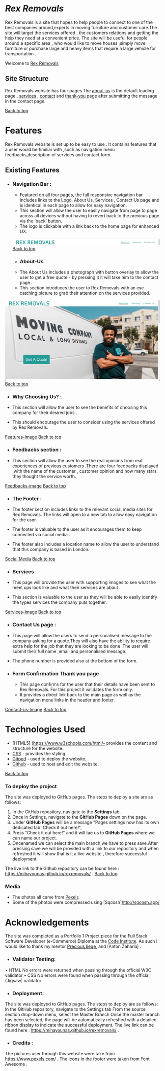 # **_Rex Removals_**

Rex Removals is a site that hopes to help people to connect to one of the best companies around,experts in moving furniture and customer care.The site will target the services offered , the customers relations and getting the help they need at a convenient price. The site will be useful for people around a specific area , who would like to move houses ,simply move furniture or purchase large and heavy items that require a large vehicle for transportation .

Welcome to <a href="http://mihayounas.github.io/rexremovals/index.html" target="_blank" rel="noopener">Rex Removals</a>


## Site Structure

Rex Removals website has four pages.The [about-us](index.html) is the default loading page , [services](services.html) , [contact](contact-us.html) and [thank-you](thank-you.html) page after submitting the message in the contact page.

[Back to top](<#contents>)


# Features
Rex Removals website is set up to be easy to use . It contains features that a user would be fimiliar with ,such as navigation menu feedbacks,description of services and contact form.

## Existing Features

* ### Navigation Bar :
  * Featured on all four pages, the full responsive navigation bar includes links to the Logo, About Us, Services , Contact Us page and is identical in each page to allow for easy navigation.
  * This section will allow the user to easily navigate from page to page across all devices without having to revert back to the previous page via the ‘back’ button.
  * The logo is clickable with a link back to the home page for enhanced UX.

  ![Navigation bar image](assets/images/nav-pic.png)
  [Back to top](<#contents>)
 
  * ### About-Us
  * The About Us includes a photograph with button overlay to allow the user to get a free quote - by pressing it  it will take him to the contact page .
  * This section introduces the user to Rex Removals with an eye catching picture to grab their attention on the services provided.
  
 ![About-Us image](assets/images/about-us.png)
 [Back to top](<#contents>)

  * ### Why Choosing Us? :

  * This section will allow the user to see the benefits of choosing this company for their desired jobs .
  * This should encourage the user to consider using the services offered by Rex Removals.


[Features-image](assets/images/features1.png)
[Back to top](<#contents>)

* ### Feedbacks section :

* This section will allow the user to see the real opinions from real experiences of previous customers .There are four feedbacks displayed ,with the name of the customer , customer opinion and how many stars they thought the service worth.

[Feedbacks-image](assets/images/feedbacks.png)
[Back to top](<#contents>)

* ### The Footer :

* The footer section includes links to the relevant social media sites for Rex Removals. The links will open to a new tab to allow easy navigation for the user.
* The footer is valuable to the user as it encourages them to keep connected via social media .
* The footer also includes a location name to allow the user to understand that this company is based in London.

[Social Media](assets/images/social-footer.png)
[Back to top](<#contents>)

* ### Services

* This page will provide the user with supporting images to see what the meet ups look like and what their services are about .

* This section is valuable to the user as they will be able to easily identify the types services the company puts together.

[Services-image](assets/images/services.png)
[Back to top](<#contents>)

* ### Contact Us page :

* This page will allow the users to send a personalised message to the company asking for a quote.They will also have the ability to require extra help for the job that they are looking to be done .The user will submit their full name ,email and personalised message.
* The phone number is provided also at the bottom of the form.

* ### Form Confirmation Thank you page
    * This page confirms for the user that their details have been sent to Rex Removals. For this project it validates the form only.
    * It provides a direct link back to the main page as well as the navigation menu links in the header and footer.

[Contact-us-Image](assets/images/contactform.png)
[Back to top](<#contents>) 

# Technologies Used
* [HTML5] (https://www.w3schools.com/html/- provides the content and structure for the website.
* [CSS](https://www.w3.org/Style/CSS/Overview.en.html) - provides the styling.
* [Gitpod](https://www.gitpod.io/#get-started) - used to deploy the website.
* [Github](https://github.com/) - used to host and edit the website.

[Back to top](<#contents>)

### **To deploy the project**
The site was deployed to GitHub pages. The steps to deploy a site are as follows:
  1. In the GitHub repository, navigate to the **Settings** tab.
  2. Once in Settings, navigate to the **GitHub Pages** down on the page.
  3. Under **GitHub Pages** will be a message "Pages settings now has its own dedicated tab! Check it out here!",
  4. Press "Check it out here!" and it will tae us to **GitHub Pages** where we can name our project.
  4. Oncenamed we can select the main branch,we have to press save.After pressing save we will be provided with a link to our repository and when refreshed it will show that is it a live website , therefore successful deployment.

 The live link to the Github repository can be found here : https://mihayounas.github.io/rexremovals/ .
 [Back to top](<#contents>)

 ### Media
 * The photos all came from [Pexels](pexels.com)
 * Some of the photos were compressed using [Sqoosh]http://sqoosh.app/

 # Acknowledgements
The site was completed as a Portfolio 1 Project piece for the Full Stack Software Developer (e-Commerce) Diploma at the [Code Institute](https://codeinstitute.net/). As such I would like to thank my mentor [Precious Ijege](https://www.linkedin.com/in/precious-ijege-908a00168/), and [Anton Zaharia] .

 * ### Validator Testing:
• HTML
No errors were returned when passing through the official W3C validator
• CSS
No errors were found when passing through the official (Jigsaw) validator


 * ### Deployment: 

The site was deployed to GitHub pages.
The steps to deploy are as follows:
  In the GitHub repository, navigate to the Settings tab
  From the source section drop-down menu, select the Master Branch
  Once the master branch has been selected, the page will be automatically refreshed with a detailed ribbon display to indicate the successful deployment.
  The live link can be found here : https://mihayounas.github.io/rexremovals/ .
  
  
  
 * ### Credits :
The pictures user through this website were take from https://www.pexels.com/ .
The icons in the footer were taken from Font Awesome .

